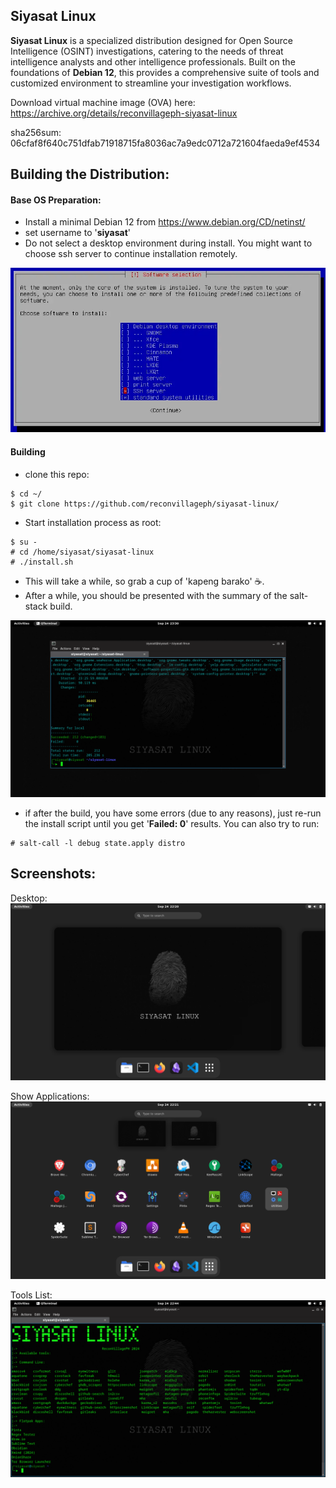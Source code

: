 
## Siyasat Linux

**Siyasat Linux** is a specialized distribution designed for Open Source Intelligence (OSINT) investigations, catering to the needs of threat intelligence analysts and other intelligence professionals. Built on the foundations of **Debian 12**, this provides a comprehensive suite of tools and customized environment to streamline your investigation workflows.

Download virtual machine image (OVA) here:
https://archive.org/details/reconvillageph-siyasat-linux

sha256sum: 06cfaf8f640c751dfab71918715fa8036ac7a9edc0712a721604faeda9ef4534

## Building the Distribution:

#### Base OS Preparation:
- Install a minimal Debian 12 from https://www.debian.org/CD/netinst/
- set username to '**siyasat**'
- Do not select a desktop environment during install. You might want to choose ssh server to continue installation remotely. 

![Debian Minimal Install](screenshots/debian12-install-selection.png)
#### Building
- clone this repo:
```
$ cd ~/
$ git clone https://github.com/reconvillageph/siyasat-linux/
```

- Start installation process as root:
```
$ su - 
# cd /home/siyasat/siyasat-linux
# ./install.sh
```

- This will take a while, so grab a cup of 'kapeng barako' ☕.
- After a while, you should be presented with the summary of the salt-stack build.

![Build Success](screenshots/build-success.png)

- if after the build, you have some errors (due to any reasons), just re-run the install script until you get '**Failed: 0**' results. You can also try to run:

```
# salt-call -l debug state.apply distro
```

## Screenshots:

Desktop:
![Desktop](screenshots/siyasat-linux.png)

Show Applications:
![Applications](screenshots/show-apps.png)

Tools List:
![Tools List](screenshots/tools-list.png)
